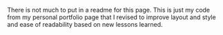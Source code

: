 There is not much to put in a readme for this page.  This is just my code from my personal portfolio page that I revised to improve layout and style and ease of readability based on new lessons learned.
